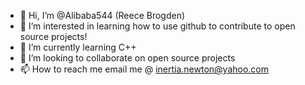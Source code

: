 - 👋 Hi, I’m @Alibaba544 (Reece Brogden)
- 👀 I’m interested in learning how to use github to contribute to open source projects!
- 🌱 I’m currently learning C++
- 💞️ I’m looking to collaborate on open source projects
- 📫 How to reach me email me @ inertia.newton@yahoo.com


<!---
Alibaba544/Alibaba544 is a ✨ special ✨ repository because its `README.md` (this file) appears on your GitHub profile.
You can click the Preview link to take a look at your changes.
--->
